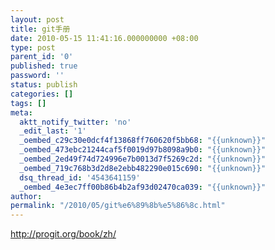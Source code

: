 ```yaml
---
layout: post
title: git手册
date: 2010-05-15 11:41:16.000000000 +08:00
type: post
parent_id: '0'
published: true
password: ''
status: publish
categories: []
tags: []
meta:
  aktt_notify_twitter: 'no'
  _edit_last: '1'
  _oembed_c29c30e0dcf4f13868ff760620f5bb68: "{{unknown}}"
  _oembed_473ebc21244caf5f0019d97b8098a9b0: "{{unknown}}"
  _oembed_2ed49f74d724996e7b0013d7f5269c2d: "{{unknown}}"
  _oembed_719c768b3d2d8e2ebb482290e015c690: "{{unknown}}"
  dsq_thread_id: '4543641159'
  _oembed_4e3ec7ff00b86b4b2af93d02470ca039: "{{unknown}}"
author: 
permalink: "/2010/05/git%e6%89%8b%e5%86%8c.html"
---
```

http://progit.org/book/zh/

